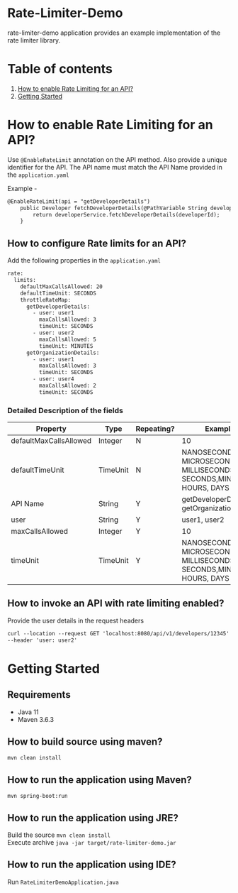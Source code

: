 # Rate-Limiter-Demo
rate-limiter-demo application provides an example implementation of the rate limiter library.

# Table of contents
1. [How to enable Rate Limiting for an API?](#howToEnable)
2. [Getting Started](#gettingStarted)

# How to enable Rate Limiting for an API? <a name="howToEnable"></a>
Use ```@EnableRateLimit``` annotation on the API method. Also provide a
unique identifier for the API. The API name must match the API Name provided 
in the ```application.yaml```

Example - 
```dtd
@EnableRateLimit(api = "getDeveloperDetails")
    public Developer fetchDeveloperDetails(@PathVariable String developerId) {
        return developerService.fetchDeveloperDetails(developerId);
    }
```

## How to configure Rate limits for an API?
Add the following properties in the ```application.yaml```
```dtd
rate:
  limits:
    defaultMaxCallsAllowed: 20
    defaultTimeUnit: SECONDS
    throttleRateMap:
      getDeveloperDetails:
        - user: user1
          maxCallsAllowed: 3
          timeUnit: SECONDS
        - user: user2
          maxCallsAllowed: 5
          timeUnit: MINUTES
      getOrganizationDetails:
        - user: user1
          maxCallsAllowed: 3
          timeUnit: SECONDS
        - user: user4
          maxCallsAllowed: 2
          timeUnit: SECONDS
```

### Detailed Description of the fields
| Property               | Type     | Repeating? | Example                                                               |
|------------------------|----------|------------|-----------------------------------------------------------------------|
| defaultMaxCallsAllowed | Integer  | N          | 10                                                                    |
| defaultTimeUnit        | TimeUnit | N          | NANOSECONDS, MICROSECONDS, MILLISECONDS, SECONDS,MINUTES, HOURS, DAYS |
| API Name               | String   | Y          | getDeveloperDetails, getOrganizationDetails                           |
| user                   | String   | Y          | user1, user2                                                          |
| maxCallsAllowed        | Integer  | Y          | 10                                                                    |
| timeUnit               | TimeUnit | Y          | NANOSECONDS, MICROSECONDS, MILLISECONDS, SECONDS,MINUTES, HOURS, DAYS |

## How to invoke an API with rate limiting enabled?
Provide the user details in the request headers
```dtd
curl --location --request GET 'localhost:8080/api/v1/developers/12345' \
--header 'user: user2'
```

# Getting Started <a name="gettingStarted"></a>

## Requirements
* Java 11
* Maven 3.6.3

## How to build source using maven?
```mvn clean install```

## How to run the application using Maven?
```mvn spring-boot:run```

## How to run the application using JRE?
Build the source ```mvn clean install```<br/>
Execute archive ```java -jar target/rate-limiter-demo.jar```

## How to run the application using IDE?
Run ```RateLimiterDemoApplication.java```




